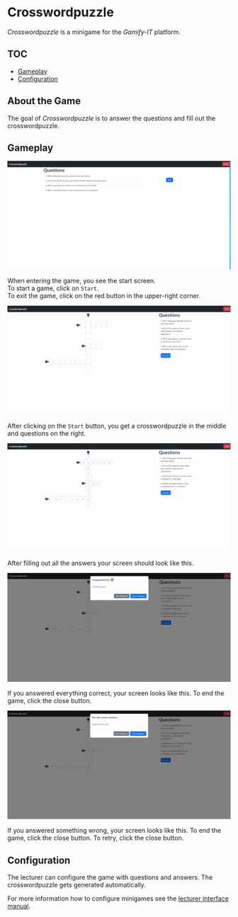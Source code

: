# Crosswordpuzzle

_Crosswordpuzzle_ is a minigame for the _Gamify-IT_ platform.

## TOC

- [Gameplay](#gameplay)
- [Configuration](#configuration)

## About the Game

The goal of _Crosswordpuzzle_ is to answer the questions and fill out the crosswordpuzzle.

## Gameplay

![start menu screenshot](assets/crosswordpuzzle-start-screen.webp)

When entering the game, you see the start screen.  
To start a game, click on `Start`.  
To exit the game, click on the red button in the upper-right corner.

![game screenshot](assets/crosswordpuzzle-game-screen.webp)

After clicking on the `Start` button, you get a crosswordpuzzle in the middle and questions on the right. 

![fix bug screenshot](assets/crosswordpuzzle-game-screen-completed.webp)

After filling out all the answers your screen should look like this.

![feedback screenshot](assets/crosswordpuzzle-correct.webp)

If you answered everything correct, your screen looks like this.
To end the game, click the close button.

![feedback screenshot](assets/crosswordpuzzle-wrong.webp)

If you answered something wrong, your screen looks like this.
To end the game, click the close button. To retry, click the close button.

## Configuration

The lecturer can configure the game with questions and answers.
The crosswordpuzzle gets generated automatically.

For more information how to configure minigames see the [lecturer interface manual](../lecturer-interface/README.md).
